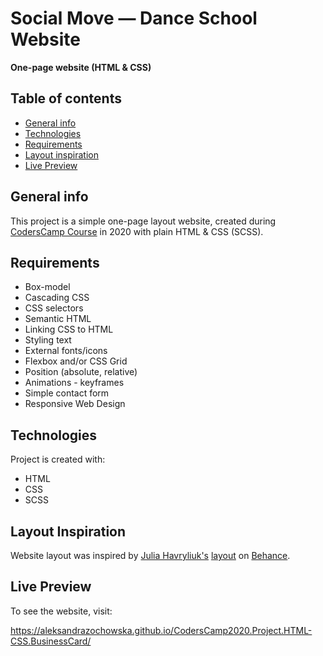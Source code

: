 # Social Move — Dance School Website 

**One-page website (HTML & CSS)** 

## Table of contents
* [General info](#general-info)
* [Technologies](#technologies)
* [Requirements](#requirements)
* [Layout inspiration](#layout-inspiration)
* [Live Preview](#live-preview)

## General info
This project is a simple one-page layout website, created during [CodersCamp Course](https://coderscamp.edu.pl) in 2020 with plain HTML & CSS (SCSS).

## Requirements
* Box-model
* Cascading CSS
* CSS selectors
* Semantic HTML
* Linking CSS to HTML
* Styling text
* External fonts/icons
* Flexbox and/or CSS Grid
* Position (absolute, relative)
* Animations - keyframes
* Simple contact form
* Responsive Web Design

## Technologies
Project is created with:
* HTML
* CSS
* SCSS

## Layout Inspiration
Website layout was inspired by [Julia Havryliuk's](https://www.behance.net/chubukina1997) [layout](https://www.behance.net/chubukina1997) on [Behance](https://www.behance.net).
	
## Live Preview
To see the website, visit:

https://aleksandrazochowska.github.io/CodersCamp2020.Project.HTML-CSS.BusinessCard/